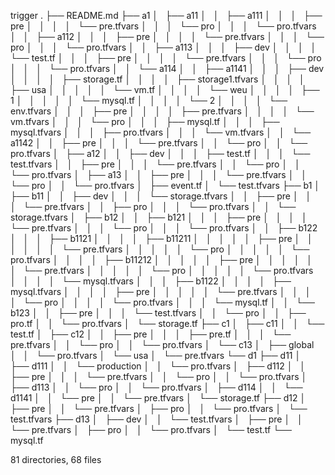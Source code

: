trigger
.
├── README.md
├── a1
│   ├── a11
│   │   ├── a111
│   │   │   ├── pre
│   │   │   │   └── pre.tfvars
│   │   │   └── pro
│   │   │       └── pro.tfvars
│   │   ├── a112
│   │   │   ├── pre
│   │   │   │   └── pre.tfvars
│   │   │   └── pro
│   │   │       └── pro.tfvars
│   │   ├── a113
│   │   │   ├── dev
│   │   │   │   └── test.tf
│   │   │   ├── pre
│   │   │   │   └── pre.tfvars
│   │   │   └── pro
│   │   │       └── pro.tfvars
│   │   └── a114
│   │       ├── a1141
│   │       │   ├── dev
│   │       │   │   ├── storage.tf
│   │       │   │   ├── storage1.tfvars
│   │       │   │   ├── usa
│   │       │   │   │   └── vm.tf
│   │       │   │   └── weu
│   │       │   │       ├── 1
│   │       │   │       │   └── mysql.tf
│   │       │   │       └── 2
│   │       │   │           └── env.tfvars
│   │       │   ├── pre
│   │       │   │   ├── pre.tfvars
│   │       │   │   └── vm.tfvars
│   │       │   └── pro
│   │       │       ├── mysql.tf
│   │       │       ├── mysql.tfvars
│   │       │       ├── pro.tfvars
│   │       │       └── vm.tfvars
│   │       └── a1142
│   │           ├── pre
│   │           │   └── pre.tfvars
│   │           └── pro
│   │               └── pro.tfvars
│   ├── a12
│   │   ├── dev
│   │   │   ├── test.tf
│   │   │   └── test.tfvars
│   │   ├── pre
│   │   │   └── pre.tfvars
│   │   └── pro
│   │       └── pro.tfvars
│   ├── a13
│   │   ├── pre
│   │   │   └── pre.tfvars
│   │   └── pro
│   │       └── pro.tfvars
│   ├── event.tf
│   └── test.tfvars
├── b1
│   ├── b11
│   │   ├── dev
│   │   │   └── storage.tfvars
│   │   ├── pre
│   │   │   └── pre.tfvars
│   │   ├── pro
│   │   │   └── pro.tfvars
│   │   └── storage.tfvars
│   ├── b12
│   │   ├── b121
│   │   │   ├── pre
│   │   │   │   └── pre.tfvars
│   │   │   └── pro
│   │   │       └── pro.tfvars
│   │   ├── b122
│   │   │   ├── b1121
│   │   │   │   ├── b11211
│   │   │   │   │   ├── pre
│   │   │   │   │   │   └── pre.tfvars
│   │   │   │   │   └── pro
│   │   │   │   │       └── pro.tfvars
│   │   │   │   ├── b11212
│   │   │   │   │   ├── pre
│   │   │   │   │   │   └── pre.tfvars
│   │   │   │   │   └── pro
│   │   │   │   │       └── pro.tfvars
│   │   │   │   └── mysql.tfvars
│   │   │   ├── b1122
│   │   │   │   ├── mysql.tfvars
│   │   │   │   ├── pre
│   │   │   │   │   └── pre.tfvars
│   │   │   │   └── pro
│   │   │   │       └── pro.tfvars
│   │   │   └── mysql.tf
│   │   └── b123
│   │       ├── pre
│   │       │   └── test.tfvars
│   │       └── pro
│   │           ├── pro.tf
│   │           └── pro.tfvars
│   └── storage.tf
├── c1
│   ├── c11
│   │   └── test.tf
│   ├── c12
│   │   ├── pre
│   │   │   ├── pre.tf
│   │   │   └── pre.tfvars
│   │   └── pro
│   │       └── pro.tfvars
│   └── c13
│       ├── global
│       │   └── pro.tfvars
│       └── usa
│           └── pre.tfvars
└── d1
    ├── d11
    │   ├── d111
    │   │   └── production
    │   │       └── pro.tfvars
    │   ├── d112
    │   │   ├── pre
    │   │   │   └── pre.tfvars
    │   │   └── pro
    │   │       └── pro.tfvars
    │   ├── d113
    │   │   └── pro
    │   │       └── pro.tfvars
    │   ├── d114
    │   │   └── d1141
    │   │       └── pre
    │   │           └── pre.tfvars
    │   └── storage.tf
    ├── d12
    │   ├── pre
    │   │   └── pre.tfvars
    │   ├── pro
    │   │   └── pro.tfvars
    │   └── test.tfvars
    ├── d13
    │   ├── dev
    │   │   └── test.tfvars
    │   ├── pre
    │   │   └── pre.tfvars
    │   ├── pro
    │   │   └── pro.tfvars
    │   └── test.tf
    └── mysql.tf

81 directories, 68 files
